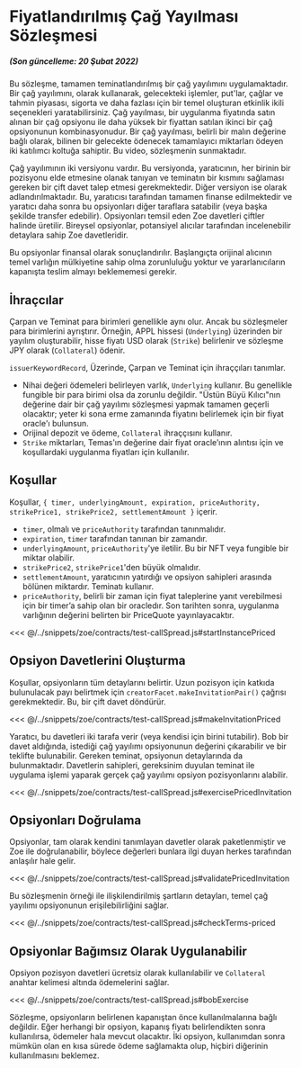 # Fiyatlandırılmış Çağ Yayılması Sözleşmesi



#####  (Son güncelleme: 20 Şubat 2022)

##### 

Bu sözleşme, tamamen teminatlandırılmış bir çağ yayılımını uygulamaktadır. Bir çağ yayılımını,  olarak kullanarak, gelecekteki işlemler, put'lar, çağlar ve tahmin piyasası, sigorta ve daha fazlası için bir temel oluşturan etkinlik ikili seçenekleri yaratabilirsiniz. Çağ yayılması, bir uygulanma fiyatında satın alınan bir çağ opsiyonu ile daha yüksek bir fiyattan satılan ikinci bir çağ opsiyonunun kombinasyonudur. Bir çağ yayılması, belirli bir malın değerine bağlı olarak, bilinen bir gelecekte ödenecek tamamlayıcı miktarları ödeyen iki katılımcı koltuğa sahiptir. Bu video, sözleşmenin  sunmaktadır.

Çağ yayılımının iki versiyonu vardır. Bu versiyonda, yaratıcının, her birinin bir pozisyonu elde etmesine olanak tanıyan ve teminatın bir kısmını sağlaması gereken bir çift davet talep etmesi gerekmektedir. Diğer versiyon ise  olarak adlandırılmaktadır. Bu, yaratıcısı tarafından tamamen finanse edilmektedir ve yaratıcı daha sonra bu opsiyonları diğer taraflara satabilir (veya başka şekilde transfer edebilir). Opsiyonları temsil eden Zoe davetleri çiftler halinde üretilir. Bireysel opsiyonlar, potansiyel alıcılar tarafından incelenebilir detaylara sahip Zoe davetleridir.

Bu opsiyonlar finansal olarak sonuçlandırılır. Başlangıçta orijinal alıcının temel varlığın mülkiyetine sahip olma zorunluluğu yoktur ve yararlanıcıların kapanışta teslim almayı beklememesi gerekir.

## İhraçcılar

Çarpan ve Teminat para birimleri genellikle aynı olur. Ancak bu sözleşmeler para birimlerini ayrıştırır. Örneğin, APPL hissesi (`Underlying`) üzerinden bir yayılım oluşturabilir, hisse fiyatı USD olarak (`Strike`) belirlenir ve sözleşme JPY olarak (`Collateral`) ödenir.

`issuerKeywordRecord`, Üzerinde, Çarpan ve Teminat için ihraççıları tanımlar.

- Nihai değeri ödemeleri belirleyen varlık, `Underlying` kullanır. Bu genellikle fungible bir para birimi olsa da zorunlu değildir. "Üstün Büyü Kılıcı"nın değerine dair bir çağ yayılımı sözleşmesi yapmak tamamen geçerli olacaktır; yeter ki sona erme zamanında fiyatını belirlemek için bir fiyat oracle'ı bulunsun.
- Orijinal depozit ve ödeme, `Collateral` ihraççısını kullanır.
- `Strike` miktarları, Temas'ın değerine dair fiyat oracle’ının alıntısı için ve koşullardaki uygulanma fiyatları için kullanılır.

## Koşullar

Koşullar, `{ timer, underlyingAmount, expiration, priceAuthority, strikePrice1, strikePrice2, settlementAmount }` içerir.

- `timer`,  olmalı ve `priceAuthority` tarafından tanınmalıdır.
- `expiration`, `timer` tarafından tanınan bir zamandır.
- `underlyingAmount`, `priceAuthority`'ye iletilir. Bu bir NFT veya fungible bir miktar olabilir.
- `strikePrice2`, `strikePrice1`'den büyük olmalıdır.
- `settlementAmount`, yaratıcının yatırdığı ve opsiyon sahipleri arasında bölünen miktardır. Teminatı kullanır.
- `priceAuthority`, belirli bir zaman için fiyat taleplerine yanıt verebilmesi için bir timer’a sahip olan bir oracledır. Son tarihten sonra, uygulanma varlığının değerini belirten bir PriceQuote yayınlayacaktır.

<<< @/../snippets/zoe/contracts/test-callSpread.js#startInstancePriced

## Opsiyon Davetlerini Oluşturma

Koşullar, opsiyonların tüm detaylarını belirtir. Uzun pozisyon için katkıda bulunulacak payı belirtmek için `creatorFacet.makeInvitationPair()` çağrısı gerekmektedir. Bu, bir çift davet döndürür.

<<< @/../snippets/zoe/contracts/test-callSpread.js#makeInvitationPriced

Yaratıcı, bu davetleri iki tarafa verir (veya kendisi için birini tutabilir). Bob bir davet aldığında, istediği çağ yayılımı opsiyonunun değerini çıkarabilir ve bir teklifte bulunabilir. Gereken teminat, opsiyonun detaylarında da bulunmaktadır. Davetlerin sahipleri, gereksinim duyulan teminat ile uygulama işlemi yaparak gerçek çağ yayılımı opsiyon pozisyonlarını alabilir.

<<< @/../snippets/zoe/contracts/test-callSpread.js#exercisePricedInvitation

## Opsiyonları Doğrulama

Opsiyonlar, tam olarak kendini tanımlayan davetler olarak paketlenmiştir ve Zoe ile doğrulanabilir, böylece değerleri bunlara ilgi duyan herkes tarafından anlaşılır hale gelir.

<<< @/../snippets/zoe/contracts/test-callSpread.js#validatePricedInvitation

Bu sözleşmenin örneği ile ilişkilendirilmiş şartların detayları, temel çağ yayılımı opsiyonunun erişilebilirliğini sağlar.

<<< @/../snippets/zoe/contracts/test-callSpread.js#checkTerms-priced

## Opsiyonlar Bağımsız Olarak Uygulanabilir

Opsiyon pozisyon davetleri ücretsiz olarak kullanılabilir ve `Collateral` anahtar kelimesi altında ödemelerini sağlar.

<<< @/../snippets/zoe/contracts/test-callSpread.js#bobExercise

Sözleşme, opsiyonların belirlenen kapanıştan önce kullanılmalarına bağlı değildir. Eğer herhangi bir opsiyon, kapanış fiyatı belirlendikten sonra kullanılırsa, ödemeler hala mevcut olacaktır. İki opsiyon, kullanımdan sonra mümkün olan en kısa sürede ödeme sağlamakta olup, hiçbiri diğerinin kullanılmasını beklemez.